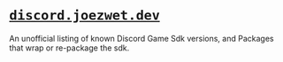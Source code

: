 # [`discord.joezwet.dev`](https://discord.joezwet.dev)

An unofficial listing of known Discord Game Sdk versions, and Packages that wrap or re-package the sdk.
